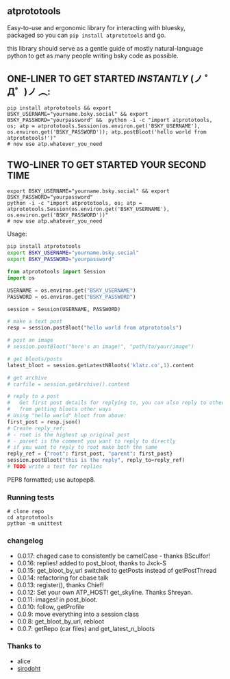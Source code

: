 ## atprototools

Easy-to-use and ergonomic library for interacting with bluesky, <br>
packaged so you can `pip install atprototools` and go.

this library should serve as a gentle guide of mostly natural-language <br>
python to get as many people writing bsky code as possible. 

## ONE-LINER TO GET STARTED *INSTANTLY* (ノ ゜Д゜)ノ ︵:
```
pip install atprototools && export BSKY_USERNAME="yourname.bsky.social" && export BSKY_PASSWORD="yourpassword" &&  python -i -c "import atprototools, os; atp = atprototools.Session(os.environ.get('BSKY_USERNAME'), os.environ.get('BSKY_PASSWORD')); atp.postBloot('hello world from atprototools!')"
# now use atp.whatever_you_need
```

## TWO-LINER TO GET STARTED YOUR SECOND TIME
```
export BSKY_USERNAME="yourname.bsky.social" && export BSKY_PASSWORD="yourpassword"
python -i -c "import atprototools, os; atp = atprototools.Session(os.environ.get('BSKY_USERNAME'), os.environ.get('BSKY_PASSWORD'))"
# now use atp.whatever_you_need
```

Usage:

```bash
pip install atprototools
export BSKY_USERNAME="yourname.bsky.social"
export BSKY_PASSWORD="yourpassword"
```

```python
from atprototools import Session
import os

USERNAME = os.environ.get("BSKY_USERNAME")
PASSWORD = os.environ.get("BSKY_PASSWORD")

session = Session(USERNAME, PASSWORD)

# make a text post
resp = session.postBloot("hello world from atprototools")

# post an image
# session.postBloot("here's an image!", "path/to/your/image")

# get bloots/posts
latest_bloot = session.getLatestNBloots('klatz.co',1).content

# get archive
# carfile = session.getArchive().content

# reply to a post
#   Get first post details for replying to, you can also reply to other posts
#   from getting bloots other ways
# Using "hello world" bloot from above:
first_post = resp.json()
# Create reply_ref:
# - root is the highest up original post
# - parent is the comment you want to reply to directly
# if you want to reply to root make both the same
reply_ref = {"root": first_post, "parent": first_post}
session.postBloot("this is the reply", reply_to=reply_ref)
# TODO write a test for replies
```


PEP8 formatted; use autopep8.

### Running tests

```
# clone repo
cd atprototools
python -m unittest
```

### changelog

- 0.0.17: chaged case to consistently be camelCase - thanks BSculfor!
- 0.0.16: replies! added to post_bloot, thanks to Jxck-S
- 0.0.15: get_bloot_by_url switched to getPosts instead of getPostThread
- 0.0.14: refactoring for cbase talk
- 0.0.13: register(), thanks Chief!
- 0.0.12: Set your own ATP_HOST! get_skyline. Thanks Shreyan.
- 0.0.11: images! in post_bloot.
- 0.0.10: follow, getProfile
- 0.0.9: move everything into a session class
- 0.0.8: get_bloot_by_url, rebloot
- 0.0.7: getRepo (car files) and get_latest_n_bloots

### Thanks to 

- alice
- [sirodoht](https://github.com/sirodoht)

